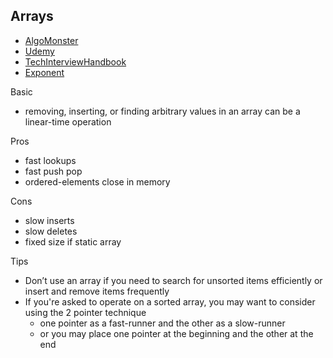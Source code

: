 ## Arrays
- [AlgoMonster](https://algo.monster/problems/binary_search_first_element_not_smaller_than_target)
- [Udemy](https://www.udemy.com/course/master-the-coding-interview-data-structures-algorithms/learn/lecture/12300322#overview)
- [TechInterviewHandbook](https://www.techinterviewhandbook.org/algorithms/array/)
- [Exponent](https://www.tryexponent.com/courses/software-engineering/data-structures/arrays)

Basic
- removing, inserting, or finding arbitrary values in an array can be a linear-time operation

Pros
- fast lookups
- fast push pop
- ordered-elements close in memory

Cons
- slow inserts
- slow deletes
- fixed size if static array

Tips
- Don’t use an array if you need to search for unsorted items efficiently or insert and remove items frequently
- If you're asked to operate on a sorted array, you may want to consider using the 2 pointer technique
    - one pointer as a fast-runner and the other as a slow-runner
    - or you may place one pointer at the beginning and the other at the end
